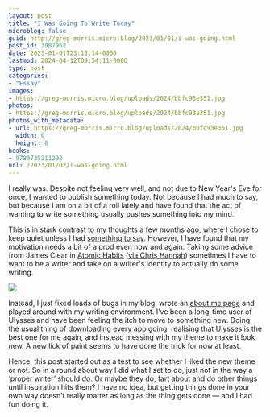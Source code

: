 ```yaml
---
layout: post
title: "I Was Going To Write Today"
microblog: false
guid: http://greg-morris.micro.blog/2023/01/01/i-was-going.html
post_id: 3987962
date: 2023-01-01T23:13:14-0000
lastmod: 2024-04-12T09:54:11-0000
type: post
categories:
- "Essay"
images:
- https://greg-morris.micro.blog/uploads/2024/bbfc93e351.jpg
photos:
- https://greg-morris.micro.blog/uploads/2024/bbfc93e351.jpg
photos_with_metadata:
- url: https://greg-morris.micro.blog/uploads/2024/bbfc93e351.jpg
  width: 0
  height: 0
books:
- 9780735211292
url: /2023/01/02/i-was-going.html
---
```

I really was. Despite not feeling very well, and not due to New Year's Eve for once, I wanted to publish something today. Not because I had much to say, but because I am on a bit of a roll lately and have found that the act of wanting to write something usually pushes something into my mind. 

This is in stark contrast to my thoughts a few months ago, where I chose to keep quiet unless I had [something to say](/2021/11/19/something-to-say.html). However, I have found that my motivation needs a bit of a prod even now and again. Taking some advice from James Clear in [Atomic Habits](https://micro.blog/books/9780735211292) (<a class="u-in-reply-to" href="https://chrishannah.me/success-is-a-lagging-indicator/">via Chris Hannah</a>) sometimes I have to want to be a writer and take on a writer's identity to actually do some writing.

![](https://greg-morris.micro.blog/uploads/2024/bbfc93e351.jpg)

Instead, I just fixed loads of bugs in my blog, wrote an [about me page](/about/me/) and played around with my writing environment. I’ve been a long-time user of Ulysses and have been feeling the itch to move to something new. Doing the usual thing of [downloading every app going](/2021/03/19/looking-for-my.html), realising that Ulysses is the best one for me again, and instead messing with my theme to make it look new. A new lick of paint seems to have done the trick for now at least. 

Hence, this post started out as a test to see whether I liked the new theme or not. So in a round about way I did what I set to do, just not in the way a ‘proper writer’ should do. Or maybe they do, fart about and do other things until inspiration hits them? I have no idea, but getting things done in your own way doesn’t really matter as long as the thing gets done — and I had fun doing it.
